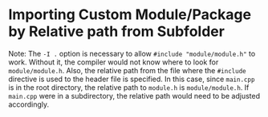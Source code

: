 # Importing Custom Module/Package by Relative path from Subfolder
Note: The `-I .` option is necessary to allow `#include "module/module.h"` to work. Without it, the compiler would not know where to look for `module/module.h`. Also, the relative path from the file where the `#include` directive is used to the header file is specified. In this case, since `main.cpp` is in the root directory, the relative path to `module.h` is `module/module.h`. If `main.cpp` were in a subdirectory, the relative path would need to be adjusted accordingly.
